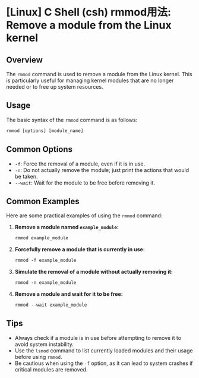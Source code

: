 # [Linux] C Shell (csh) rmmod用法: Remove a module from the Linux kernel

## Overview
The `rmmod` command is used to remove a module from the Linux kernel. This is particularly useful for managing kernel modules that are no longer needed or to free up system resources.

## Usage
The basic syntax of the `rmmod` command is as follows:

```csh
rmmod [options] [module_name]
```

## Common Options
- `-f`: Force the removal of a module, even if it is in use.
- `-n`: Do not actually remove the module; just print the actions that would be taken.
- `--wait`: Wait for the module to be free before removing it.

## Common Examples
Here are some practical examples of using the `rmmod` command:

1. **Remove a module named `example_module`:**
   ```csh
   rmmod example_module
   ```

2. **Forcefully remove a module that is currently in use:**
   ```csh
   rmmod -f example_module
   ```

3. **Simulate the removal of a module without actually removing it:**
   ```csh
   rmmod -n example_module
   ```

4. **Remove a module and wait for it to be free:**
   ```csh
   rmmod --wait example_module
   ```

## Tips
- Always check if a module is in use before attempting to remove it to avoid system instability.
- Use the `lsmod` command to list currently loaded modules and their usage before using `rmmod`.
- Be cautious when using the `-f` option, as it can lead to system crashes if critical modules are removed.